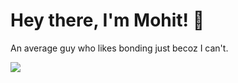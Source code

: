# Hey there, I'm Mohit! 👋
An average guy who likes bonding just becoz I can't.

<img src="https://github-readme-streak-stats.herokuapp.com/?user=mohit-rathee&theme=github-dark">

